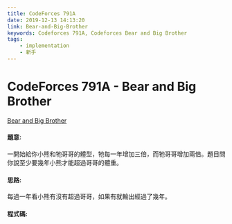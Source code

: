 ```yaml
---
title: CodeForces 791A
date: 2019-12-13 14:13:20
link: Bear-and-Big-Brother
keywords: Codeforces 791A, Codeforces Bear and Big Brother
tags:
    - implementation
    - 新手
---
```

# CodeForces 791A - Bear and Big Brother
[Bear and Big Brother](http://codeforces.com/problemset/problem/791/A)


#### 題意:
一開始給你小熊和牠哥哥的體型，牠每一年增加三倍，而牠哥哥增加兩倍。題目問你說至少要幾年小熊才能超過哥哥的體重。
<!-- more -->
#### 思路:
每過一年看小熊有沒有超過哥哥，如果有就輸出經過了幾年。

#### 程式碼:
<script src="https://gist.github.com/89snnfk561/50b0886876cbe645a45e48babe260d6a.js"></script>
